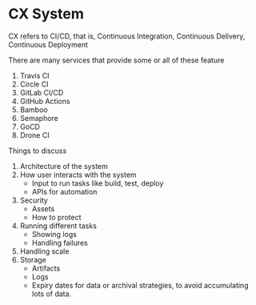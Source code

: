 # CX System

CX refers to CI/CD, that is, Continuous Integration, Continuous Delivery,
Continuous Deployment

There are many services that provide some or all of these feature
1. Travis CI
2. Circle CI
3. GitLab CI/CD
4. GitHub Actions
5. Bamboo
6. Semaphore
7. GoCD
8. Drone CI

Things to discuss
1. Architecture of the system
2. How user interacts with the system
    - Input to run tasks like build, test, deploy
    - APIs for automation
3. Security
    - Assets
    - How to protect
4. Running different tasks
    - Showing logs
    - Handling failures
5. Handling scale
6. Storage
    - Artifacts
    - Logs
    - Expiry dates for data or archival strategies,
    to avoid accumulating lots of data.
